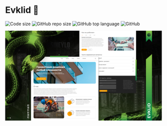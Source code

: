 # Evklid 🏢

![Code size](https://img.shields.io/github/languages/code-size/SineYlo/evklid?color=6CBA41&style=for-the-badge) ![GitHub repo size](https://img.shields.io/github/repo-size/SineYlo/evklid?color=6CBA41&style=for-the-badge) ![GitHub top language](https://img.shields.io/github/languages/top/SineYlo/evklid?color=6CBA41&style=for-the-badge) ![GitHub](https://img.shields.io/github/license/SineYlo/evklid?color=6CBA41&style=for-the-badge)

![Evklid](/preview.jpg)
